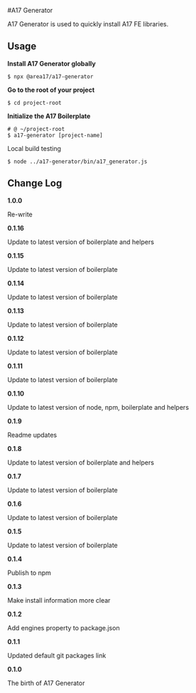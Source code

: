 #A17 Generator

A17 Generator is used to quickly install A17 FE libraries.


## Usage

**Install A17 Generator globally**

  ```shell
  $ npx @area17/a17-generator
  ```

**Go to the root of your project**

  ```shell
  $ cd project-root
  ```

**Initialize the A17 Boilerplate**

  ```shell
  # @ ~/project-root
  $ a17-generator [project-name]
  ```


Local build testing

```shell
$ node ../a17-generator/bin/a17_generator.js
```

## Change Log

**1.0.0**

Re-write

**0.1.16**

Update to latest version of boilerplate and helpers

**0.1.15**

Update to latest version of boilerplate

**0.1.14**

Update to latest version of boilerplate

**0.1.13**

Update to latest version of boilerplate

**0.1.12**

Update to latest version of boilerplate

**0.1.11**

Update to latest version of boilerplate

**0.1.10**

Update to latest version of node, npm, boilerplate and helpers

**0.1.9**

Readme updates

**0.1.8**

Update to latest version of boilerplate and helpers

**0.1.7**

Update to latest version of boilerplate

**0.1.6**

Update to latest version of boilerplate

**0.1.5**

Update to latest version of boilerplate

**0.1.4**

Publish to npm

**0.1.3**

Make install information more clear

**0.1.2**

Add engines property to package.json

**0.1.1**

Updated default git packages link

**0.1.0**

The birth of A17 Generator
